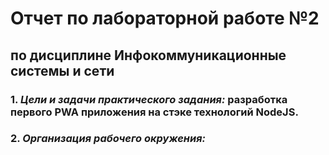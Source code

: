 # Отчет по лабораторной работе №2
## по дисциплине Инфокоммуникационные системы и сети  

### 1. _Цели и задачи практического задания:_ разработка первого PWA приложения на стэке технологий NodeJS.
### 2. _Организация рабочего окружения:_
